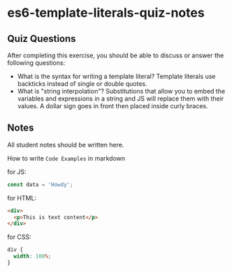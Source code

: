 # es6-template-literals-quiz-notes

## Quiz Questions

After completing this exercise, you should be able to discuss or answer the following questions:

- What is the syntax for writing a template literal?
  Template literals use backticks instead of single or double quotes.
- What is "string interpolation"?
  Substitutions that allow you to embed the variables and expressions in a string and JS will replace them with their values. A dollar sign goes in front then placed inside curly braces.

## Notes

All student notes should be written here.

How to write `Code Examples` in markdown

for JS:

```javascript
const data = 'Howdy';
```

for HTML:

```html
<div>
  <p>This is text content</p>
</div>
```

for CSS:

```css
div {
  width: 100%;
}
```
